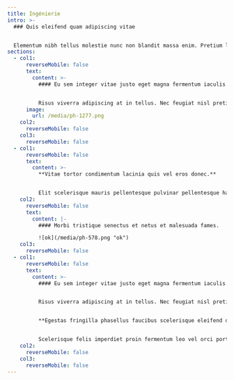 ```yaml
---
title: Ingénierie
intro: >-
  ### Quis eleifend quam adipiscing vitae


  Elementum nibh tellus molestie nunc non blandit massa enim. Pretium lectus quam id leo in vitae. Mauris vitae ultricies leo integer malesuada nunc vel risus. Quisque sagittis purus sit amet volutpat consequat. Iaculis at erat pellentesque adipiscing commodo.
sections:
  - col1:
      reverseMobile: false
      text:
        content: >-
          #### Eu sem integer vitae justo eget magna fermentum iaculis.


          Risus viverra adipiscing at in tellus. Nec feugiat nisl pretium fusce. Fermentum odio eu feugiat pretium. Egestas fringilla phasellus faucibus scelerisque eleifend donec pretium vulputate. Scelerisque felis imperdiet proin fermentum leo vel orci porta non.
      image:
        url: /media/ph-1277.png
    col2:
      reverseMobile: false
    col3:
      reverseMobile: false
  - col1:
      reverseMobile: false
      text:
        content: >-
          **Vitae tortor condimentum lacinia quis vel eros donec.**


          Elit scelerisque mauris pellentesque pulvinar pellentesque habitant morbi tristique senectus. Amet justo donec enim diam vulputate ut pharetra sit amet. Mauris augue neque gravida in. Nunc lobortis mattis aliquam faucibus purus. Mi tempus imperdiet nulla malesuada pellentesque elit eget. Odio tempor orci dapibus ultrices in iaculis nunc sed. Adipiscing at in tellus integer feugiat scelerisque.
    col2:
      reverseMobile: false
      text:
        content: |-
          #### Morbi tristique senectus et netus et malesuada fames.

          ![ok](/media/ph-578.png "ok")
    col3:
      reverseMobile: false
  - col1:
      reverseMobile: false
      text:
        content: >-
          #### Eu sem integer vitae justo eget magna fermentum iaculis.


          Risus viverra adipiscing at in tellus. Nec feugiat nisl pretium fusce. Fermentum odio eu feugiat pretium.


          **Egestas fringilla phasellus faucibus scelerisque eleifend donec pretium vulputate.** 


          Scelerisque felis imperdiet proin fermentum leo vel orci porta non. Vitae tortor condimentum lacinia quis vel eros donec. Elit scelerisque mauris pellentesque pulvinar pellentesque habitant morbi tristique senectus. Amet justo donec enim diam vulputate ut pharetra sit amet.
    col2:
      reverseMobile: false
    col3:
      reverseMobile: false
---
```

